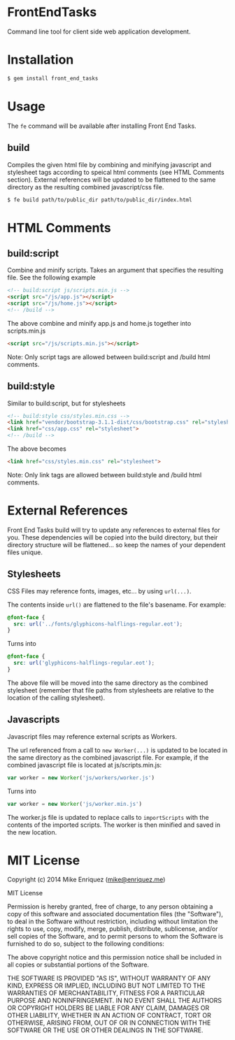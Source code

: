 # FrontEndTasks

Command line tool for client side web application development.

# Installation

```bash
$ gem install front_end_tasks
```

# Usage

The `fe` command will be available after installing Front End Tasks.

## build

Compiles the given html file by combining and minifying javascript and stylesheet tags according to speical html comments (see HTML Comments section). External references will be updated to be flattened to the same directory as the resulting combined javascript/css file.

```bash
$ fe build path/to/public_dir path/to/public_dir/index.html
```

# HTML Comments

## build:script

Combine and minify scripts. Takes an argument that specifies the resulting file. See the following example

```html
<!-- build:script js/scripts.min.js -->
<script src="/js/app.js"></script>
<script src="/js/home.js"></script>
<!-- /build -->
```

The above combine and minify app.js and home.js together into scripts.min.js

```html
<script src="/js/scripts.min.js"></script>
```

Note: Only script tags are allowed between build:script and /build html comments.

## build:style

Similar to build:script, but for stylesheets

```html
<!-- build:style css/styles.min.css -->
<link href="vendor/bootstrap-3.1.1-dist/css/bootstrap.css" rel="stylesheet">
<link href="css/app.css" rel="stylesheet">
<!-- /build -->
```

The above becomes

```html
<link href="css/styles.min.css" rel="stylesheet">
```

Note: Only link tags are allowed between build:style and /build html comments.

# External References

Front End Tasks build will try to update any references to external files for you. These dependencies will be copied into the build directory, but their directory structure will be flattened... so keep the names of your dependent files unique.

## Stylesheets

CSS Files may reference fonts, images, etc... by using `url(...)`.

The contents inside `url()` are flattened to the file's basename. For example:

```css
@font-face {
  src: url('../fonts/glyphicons-halflings-regular.eot');
}
```

Turns into

```css
@font-face {
  src: url('glyphicons-halflings-regular.eot');
}
```

The above file will be moved into the same directory as the combined stylesheet (remember that file paths from stylesheets are relative to the location of the calling stylesheet).

## Javascripts

Javascript files may reference external scripts as Workers.

The url referenced from a call to `new Worker(...)` is updated to be located in the same directory as the combined javascript file. For example, if the combined javascript file is located at js/scripts.min.js:

```js
var worker = new Worker('js/workers/worker.js')
```

Turns into

```js
var worker = new Worker('js/worker.min.js')
```

The worker.js file is updated to replace calls to `importScripts` with the contents of the imported scripts. The worker is then minified and saved in the new location.

# MIT License

Copyright (c) 2014 Mike Enriquez (mike@enriquez.me)

MIT License

Permission is hereby granted, free of charge, to any person obtaining
a copy of this software and associated documentation files (the
"Software"), to deal in the Software without restriction, including
without limitation the rights to use, copy, modify, merge, publish,
distribute, sublicense, and/or sell copies of the Software, and to
permit persons to whom the Software is furnished to do so, subject to
the following conditions:

The above copyright notice and this permission notice shall be
included in all copies or substantial portions of the Software.

THE SOFTWARE IS PROVIDED "AS IS", WITHOUT WARRANTY OF ANY KIND,
EXPRESS OR IMPLIED, INCLUDING BUT NOT LIMITED TO THE WARRANTIES OF
MERCHANTABILITY, FITNESS FOR A PARTICULAR PURPOSE AND
NONINFRINGEMENT. IN NO EVENT SHALL THE AUTHORS OR COPYRIGHT HOLDERS BE
LIABLE FOR ANY CLAIM, DAMAGES OR OTHER LIABILITY, WHETHER IN AN ACTION
OF CONTRACT, TORT OR OTHERWISE, ARISING FROM, OUT OF OR IN CONNECTION
WITH THE SOFTWARE OR THE USE OR OTHER DEALINGS IN THE SOFTWARE.
